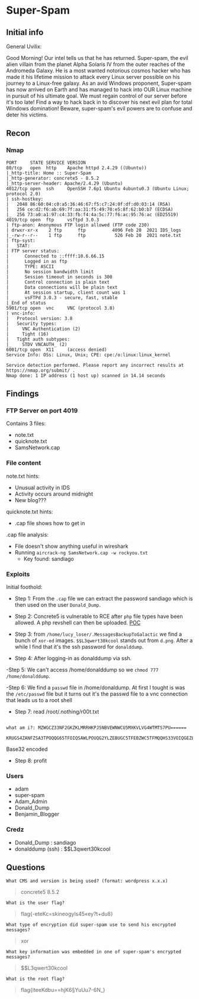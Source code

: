 # Super-Spam

## Initial info

General Uvilix:

Good Morning! Our intel tells us that he has returned. Super-spam, the evil alien villain from the planet Alpha Solaris IV from the outer reaches of the Andromeda Galaxy. He is a most wanted notorious cosmos hacker who has made it his lifetime mission to attack every Linux server possible on his journey to a Linux-free galaxy. As an avid Windows proponent, Super-spam has now arrived on Earth and has managed to hack into OUR Linux machine in pursuit of his ultimate goal. We must regain control of our server before it's too late! Find a way to hack back in to discover his next evil plan for total Windows domination! Beware, super-spam's evil powers are to confuse and deter his victims.

## Recon

### Nmap
```
PORT     STATE SERVICE VERSION
80/tcp   open  http    Apache httpd 2.4.29 ((Ubuntu))
|_http-title: Home :: Super-Spam
|_http-generator: concrete5 - 8.5.2
|_http-server-header: Apache/2.4.29 (Ubuntu)
4012/tcp open  ssh     OpenSSH 7.6p1 Ubuntu 4ubuntu0.3 (Ubuntu Linux; protocol 2.0)
| ssh-hostkey:
|   2048 86:60:04:c0:a5:36:46:67:f5:c7:24:0f:df:d0:03:14 (RSA)
|   256 ce:d2:f6:ab:69:7f:aa:31:f5:49:70:e5:8f:62:b0:b7 (ECDSA)
|_  256 73:a0:a1:97:c4:33:fb:f4:4a:5c:77:f6:ac:95:76:ac (ED25519)
4019/tcp open  ftp     vsftpd 3.0.3
| ftp-anon: Anonymous FTP login allowed (FTP code 230)
| drwxr-xr-x    2 ftp      ftp          4096 Feb 20  2021 IDS_logs
|_-rw-r--r--    1 ftp      ftp           526 Feb 20  2021 note.txt
| ftp-syst:
|   STAT:
| FTP server status:
|      Connected to ::ffff:10.6.66.15
|      Logged in as ftp
|      TYPE: ASCII
|      No session bandwidth limit
|      Session timeout in seconds is 300
|      Control connection is plain text
|      Data connections will be plain text
|      At session startup, client count was 1
|      vsFTPd 3.0.3 - secure, fast, stable
|_End of status
5901/tcp open  vnc     VNC (protocol 3.8)
| vnc-info:
|   Protocol version: 3.8
|   Security types:
|     VNC Authentication (2)
|     Tight (16)
|   Tight auth subtypes:
|_    STDV VNCAUTH_ (2)
6001/tcp open  X11     (access denied)
Service Info: OSs: Linux, Unix; CPE: cpe:/o:linux:linux_kernel

Service detection performed. Please report any incorrect results at https://nmap.org/submit/ .
Nmap done: 1 IP address (1 host up) scanned in 14.14 seconds
```
## Findings
### FTP Server on port 4019
Contains 3 files:
- note.txt
- quicknote.txt
- SamsNetwork.cap

### File content
note.txt hints:
- Unusual activity in IDS
- Activity occurs around midnight
- New blog??? 

quicknote.txt hints:
- .cap file shows how to get in

.cap file analysis:
- File doesn't show anything useful in wireshark
- Running `aircrack-ng SamsNetwork.cap -w rockyou.txt`
    - Key found: sandiago
### Exploits
Initial foothold:
- Step 1: 
From the `.cap` file we can extract the password sandiago which is then used on the user `Donald_Dump`.

- Step 2:
Concrete5 is vulnerable to RCE after `php` file types have been allowed.
A php revshell can then be uploaded.
[POC](https://hackerone.com/reports/768322)

- Step 3:
from `/home/lucy_loser/.MessagesBackupToGalactic` we find a bunch of `xor-ed` images. `$$L3qwert30kcool` stands out from `d.png`. After a while I find that it's the ssh password for `donalddump`.

- Step 4:
After logging-in as donalddump via ssh.

-Step 5: We can't access /home/donalddump so we `chmod 777 /home/donalddump`.

-Step 6: We find a `passwd` file in /home/donaldump. At first I tought is was the `/etc/passwd` file but it turns out it's the passwd file to a vnc connection that leads us to a root shell

- Step 7: read /root/.nothing/r00t.txt
```

what am i?: MZWGCZ33NF2GKZKLMRRHKPJ5NBVEWNWCU5MXKVLVG4WTMTS7PU======

KRUGS4ZANFZSA3TPOQQG65TFOIQSAWLPOUQG2YLZEBUGC5TFEBZWC5TFMQQHS33VOIQGEZLMN53GKZBAOBWGC3TFOQQHI2DJOMQHI2LNMUWCASDBMNVWK4RNNVQW4LBAMJ2XIICJEB3WS3DMEBRGKIDCMFRWWIDXNF2GQIDBEBRGSZ3HMVZCYIDNN5ZGKIDEMFZXIYLSMRWHSIDQNRQW4IDUN4QGOZLUEBZGSZBAN5TCA5DIMF2CA2LOMZSXE2LPOIQG64DFOJQXI2LOM4QHG6LTORSW2LBAJRUW45LYFYQA====
```
Base32 encoded

- Step 8: profit

### Users
- adam
- super-spam
- Adam_Admin
- Donald_Dump
- Benjamin_Blogger

### Credz
- Donald_Dump : sandiago
- donalddump (ssh) : $$L3qwert30kcool
## Questions
```
What CMS and version is being used? (format: wordpress x.x.x)
```
> concrete5 8.5.2
```
What is the user flag?
```
> flag{-eteKc=skineogyls45«ey?t+du8}
```
What type of encryption did super-spam use to send his encrypted messages?
```
> xor
```
What key information was embedded in one of super-spam's encrypted messages?
```
> \$\$L3qwert30kcool
```
What is the root flag?
```
> flag{iteeKdbu==hjK6§YuUu7-6N_} 
